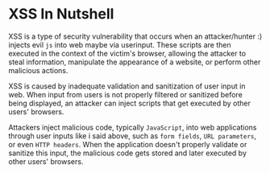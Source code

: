 # XSS In Nutshell
XSS is a type of security vulnerability that occurs when an attacker/hunter :) injects evil `js` into web maybe via userinput. These scripts are then executed in the context of the victim's browser, allowing the attacker to steal information, manipulate the appearance of a website, or perform other malicious actions.

XSS is caused by inadequate validation and sanitization of user input in web. When input from users is not properly filtered or sanitized before being displayed, an attacker can inject scripts that get executed by other users' browsers.

Attackers inject malicious code, typically `JavaScript`, into web applications through user inputs like i said above, such as `form fields`, `URL parameters`, or even `HTTP headers`. When the application doesn't properly validate or sanitize this input, the malicious code gets stored and later executed by other users' browsers.

